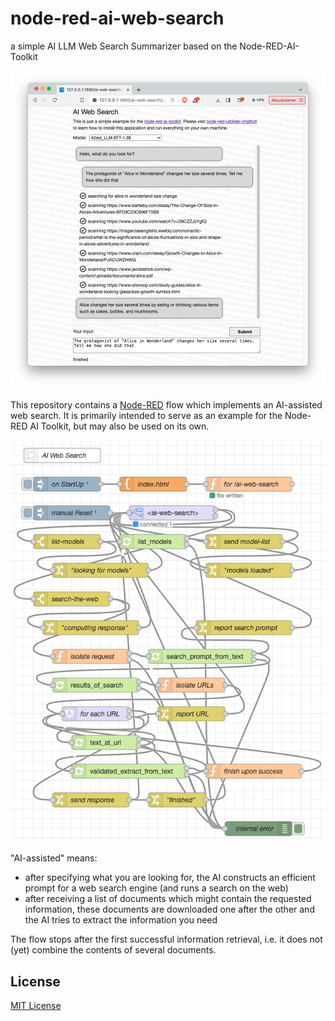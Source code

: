 # node-red-ai-web-search #

a simple AI LLM Web Search Summarizer based on the Node-RED-AI-Toolkit

![AI WebSearch Screenhot](AI-WebSearch-Screenshot.png)

This repository contains a [Node-RED](https://nodered.org/) flow which implements an AI-assisted web search. It is primarily intended to serve as an example for the Node-RED AI Toolkit, but may also be used on its own.

![AI WebSearch Flow](AI-WebSearch-Flow.png)

"AI-assisted" means:

- after specifying what you are looking for, the AI constructs an efficient prompt for a web search engine (and runs a search on the web)
- after receiving a list of documents which might contain the requested information, these documents are downloaded one after the other and the AI tries to extract the information you need

The flow stops after the first successful information retrieval, i.e. it does not (yet) combine the contents of several documents.







## License ##

[MIT License](LICENSE.md)
